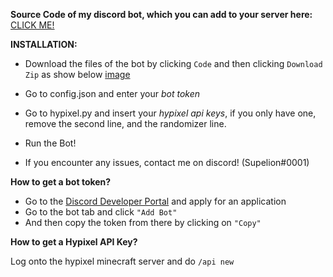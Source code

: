 **Source Code of my discord bot, which you can add to your server here:** [CLICK ME!](https://discord.com/api/oauth2/authorize?client_id=835237831412547607&permissions=268762199&scope=bot)

****INSTALLATION:****
 - Download the files of the bot by clicking ``Code`` and then clicking ``Download Zip`` as show below
 [image](https://user-images.githubusercontent.com/83178953/120118035-13b94c80-c199-11eb-952f-306f2a2b116e.png)
 
 - Go to config.json and enter your *bot token*
 - Go to hypixel.py and insert your *hypixel api keys*, if you only have one, remove the second line, and the randomizer line.
 - Run the Bot!
 - If you encounter any issues, contact me on discord! (Supelion#0001)


**How to get a bot token?**
 - Go to the [Discord Developer Portal](https://discord.com/developers/)
   and apply for an application
  - Go to the bot tab and click ``"Add Bot"``
  - And then copy the token from there by clicking on ``"Copy"``


**How to get a Hypixel API Key?**

Log onto the hypixel minecraft server and do ``/api new``
